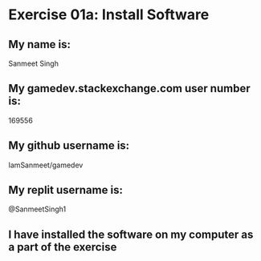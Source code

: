 # Exercise 01a: Install Software

## My name is:
Sanmeet Singh
## My gamedev.stackexchange.com user number is:
169556

## My github username is:
IamSanmeet/gamedev
## My replit username is:
@SanmeetSingh1

## I have installed the software on my computer as a part of the exercise
